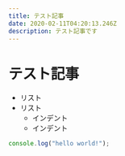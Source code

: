 ```yaml
---
title: テスト記事
date: 2020-02-11T04:20:13.246Z
description: テスト記事です
---
```

# テスト記事

* リスト
* リスト
  * インデント
  * インデント

```javascript
console.log("hello world!");
```
